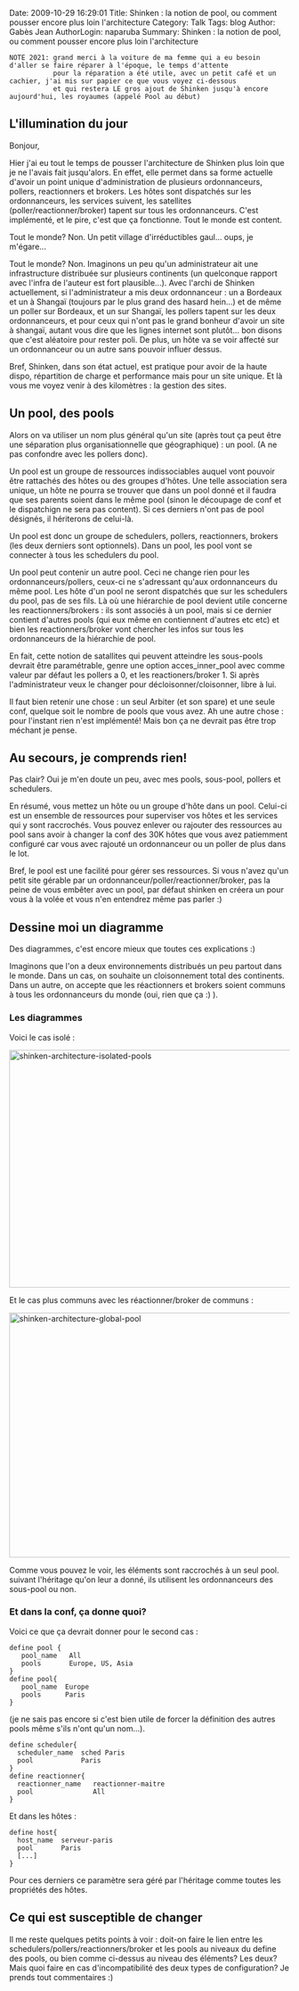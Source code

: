 Date: 2009-10-29 16:29:01
Title: Shinken : la notion de pool, ou comment pousser encore plus loin l'architecture
Category: Talk
Tags: blog
Author: Gabès Jean
AuthorLogin: naparuba
Summary: Shinken : la notion de pool, ou comment pousser encore plus loin l'architecture


<!-- relu -->

    NOTE 2021: grand merci à la voiture de ma femme qui a eu besoin d'aller se faire réparer à l'époque, le temps d'attente
               pour la réparation a été utile, avec un petit café et un cachier, j'ai mis sur papier ce que vous voyez ci-dessous
               et qui restera LE gros ajout de Shinken jusqu'à encore aujourd'hui, les royaumes (appelé Pool au début)

## L'illumination du jour
Bonjour,

Hier j'ai eu tout le temps de pousser l'architecture de Shinken plus loin que je ne l'avais fait jusqu'alors. En effet, elle permet dans sa forme actuelle d'avoir un point unique d'administration de plusieurs ordonnanceurs, pollers, reactionners et brokers. Les hôtes sont dispatchés sur les ordonnanceurs, les services suivent, les satellites (poller/reactionner/broker) tapent sur tous les ordonnanceurs. C'est implémenté, et le pire, c'est que ça fonctionne. Tout le monde est content.

Tout le monde? Non. Un petit village d'irréductibles gaul... oups, je m'égare...

Tout le monde? Non. Imaginons un peu qu'un administrateur ait une infrastructure distribuée sur plusieurs continents (un quelconque rapport avec l'infra de l'auteur est fort plausible...). Avec l'archi de Shinken actuellement, si l'administrateur a mis deux ordonnanceur : un a Bordeaux et un à Shangaï (toujours par le plus grand des hasard hein...) et de même un poller sur Bordeaux, et un sur Shangaï, les pollers tapent sur les deux ordonnanceurs, et pour ceux qui n'ont pas le grand bonheur d'avoir un site à shangaï, autant vous dire que les lignes internet sont plutôt... bon disons que c'est aléatoire pour rester poli. De plus, un hôte va se voir affecté sur un ordonnanceur ou un autre sans pouvoir influer dessus.

Bref, Shinken, dans son état actuel, est pratique pour avoir de la haute dispo, répartition de charge et performance mais pour un site unique. Et là vous me voyez venir à des kilomètres : la gestion des sites.


## Un pool, des pools
Alors on va utiliser un nom plus général qu'un site (après tout ça peut être une séparation plus organisationnelle que géographique) : un pool. (A ne pas confondre avec les pollers donc).

Un pool est un groupe de ressources indissociables auquel vont pouvoir être rattachés des hôtes ou des groupes d'hôtes. Une telle association sera unique, un hôte ne pourra se trouver que dans un pool donné et il faudra que ses parents soient dans le même pool (sinon le découpage de conf et le dispatchign ne sera pas content). Si ces derniers n'ont pas de pool désignés, il hériterons de celui-là.

Un pool est donc un groupe de schedulers, pollers, reactionners, brokers (les deux derniers sont optionnels). Dans un pool, les pool vont se connecter à tous les schedulers du pool.

Un pool peut contenir un autre pool. Ceci ne change rien pour les ordonnanceurs/pollers, ceux-ci ne s'adressant qu'aux ordonnanceurs du même pool. Les hôte d'un pool ne seront dispatchés que sur les schedulers du pool, pas de ses fils. Là où une hiérarchie de pool devient utile concerne les reactionners/brokers : ils sont associés à un pool, mais si ce dernier contient d'autres pools (qui eux même en contiennent d'autres etc etc) et bien les reactionners/broker vont chercher les infos sur tous les ordonnanceurs de la hiérarchie de pool.

En fait, cette notion de satallites qui peuvent atteindre les sous-pools devrait être paramétrable, genre une option acces_inner_pool avec comme valeur par défaut les pollers a 0, et les reactioners/broker 1. Si après l'administrateur veux le changer pour décloisonner/cloisonner, libre à lui.

Il faut bien retenir une chose : un seul Arbiter (et son spare) et une seule conf, quelque soit le nombre de pools que vous avez. Ah une autre chose : pour l'instant rien n'est implémenté! Mais bon ça ne devrait pas être trop méchant je pense.

## Au secours, je comprends rien!
Pas clair? Oui je m'en doute un peu, avec mes pools, sous-pool, pollers et schedulers.

En résumé, vous mettez un hôte ou un groupe d'hôte dans un pool. Celui-ci est un ensemble de ressources pour superviser vos hôtes et les services qui y sont raccrochés. Vous pouvez enlever ou rajouter des ressources au pool sans avoir à changer la conf des 30K hôtes que vous avez patiemment configuré car vous avec rajouté un ordonnanceur ou un poller de plus dans le lot.

Bref, le pool est une facilité pour gérer ses ressources. Si vous n'avez qu'un petit site gérable par un ordonnanceur/poller/reactionner/broker, pas la peine de vous embêter avec un pool, par défaut shinken en créera un pour vous à la volée et vous n'en entendrez même pas parler :)


## Dessine moi un diagramme
Des diagrammes, c'est encore mieux que toutes ces explications :)

Imaginons que l'on a deux environnements distribués un peu partout dans le monde. Dans un cas, on souhaite un cloisonnement total des continents. Dans un autre, on accepte que les réactionners et brokers soient communs à tous les ordonnanceurs du monde (oui, rien que ça :) ).

### Les diagrammes
Voici le cas isolé :

<a href="/images/37/shinken-architecture-isolated-pools.png"><img class="aligncenter size-full wp-image-297" title="shinken-architecture-isolated-pools" src="/images/37/shinken-architecture-isolated-pools.png" alt="shinken-architecture-isolated-pools" width="580" height="426" /></a>

Et le cas plus communs avec les réactionner/broker de communs :

<a href="/images/37/shinken-architecture-global-pool.png"><img class="aligncenter size-full wp-image-298" title="shinken-architecture-global-pool" src="/images/37/shinken-architecture-global-pool.png" alt="shinken-architecture-global-pool" width="580" height="439" /></a>

Comme vous pouvez le voir, les éléments sont raccrochés à un seul pool. suivant l'héritage qu'on leur a donné, ils utilisent les ordonnanceurs des sous-pool ou non.

### Et dans la conf, ça donne quoi?
Voici ce que ça devrait donner pour le second cas :

    define pool {
       pool_name   All
       pools       Europe, US, Asia
    }
    define pool{
       pool_name  Europe
       pools      Paris
    }

(je ne sais pas encore si c'est bien utile de forcer la définition des autres pools même s'ils n'ont qu'un nom...).

    define scheduler{
      scheduler_name  sched Paris
      pool            Paris
    }
    define reactionner{
      reactionner_name   reactionner-maitre
      pool               All
    }

Et dans les hôtes :

    define host{
      host_name  serveur-paris
      pool       Paris
      [...]
    }

Pour ces derniers ce paramètre sera géré par l'héritage comme toutes les propriétés des hôtes.

## Ce qui est susceptible de changer
Il me reste quelques petits points à voir : doit-on faire le lien entre les schedulers/pollers/reactionners/broker et les pools au niveaux du define des pools, ou bien comme ci-dessus au niveau des éléments? Les deux? Mais quoi faire en cas d'incompatibilité des deux types de configuration? Je prends tout commentaires :)
